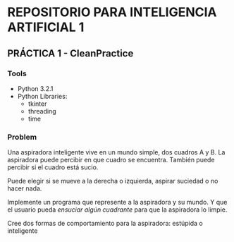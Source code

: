# REPOSITORIO PARA INTELIGENCIA ARTIFICIAL 1
## PRÁCTICA 1 - CleanPractice
### Tools
* Python 3.2.1
* Python Libraries: 
	- tkinter
	- threading
	- time

### Problem
Una aspiradora inteligente vive en un mundo simple, dos cuadros A y B. La aspiradora puede percibir en que cuadro se encuentra. También puede percibir si el cuadro está sucio.

Puede elegir si se mueve a la derecha o izquierda, aspirar suciedad o no hacer nada.

Implemente un programa que represente a la aspiradora y su mundo. Y que el usuario pueda *ensuciar algún cuadrante* para que la aspiradora lo limpie.

Cree dos formas de comportamiento para la aspiradora: estúpida o inteligente
